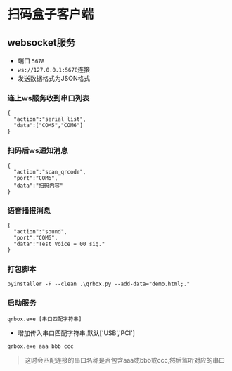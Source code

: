 # 扫码盒子客户端

## websocket服务
- 端口 `5678`
- `ws://127.0.0.1:5678`连接
- 发送数据格式为JSON格式

### 连上ws服务收到串口列表
```
{
  "action":"serial_list",
  "data":["COM5","COM6"]
}
```

### 扫码后ws通知消息
```
{
  "action":"scan_qrcode",
  "port":"COM6",
  "data":"扫码内容"
}
```

### 语音播报消息
```
{
  "action":"sound",
  "port":"COM6",
  "data":"Test Voice = 00 sig."
}
```

### 打包脚本
```
pyinstaller -F --clean .\qrbox.py --add-data="demo.html;."
```

### 启动服务
```
qrbox.exe [串口匹配字符串]
```
- 增加传入串口匹配字符串,默认['USB','PCI']
```
qrbox.exe aaa bbb ccc
```
> 这时会匹配连接的串口名称是否包含aaa或bbb或ccc,然后监听对应的串口

